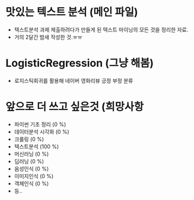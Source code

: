 # 맛있는 텍스트 분석 (메인 파일)
- 텍스트분석 과제 제출하려다가 만들게 된 텍스트 마이닝의 모든 것을 정리한 자료.
- 거의 2달간 밤새 작성한 것.ㅠㅠ

# LogisticRegression (그냥 해봄)
- 로지스틱회귀를 활용해 네이버 영화리뷰 긍정 부정 분류

# 앞으로 더 쓰고 싶은것 (희망사항
- 파이썬 기초 정리 (0 %)
- 데이터분석 시각화 (0 %)
- 크롤링 (0 %)
- 텍스트분석 (100 %)
- 머신러닝 (0 %)
- 딥러닝 (0 %)
- 음성인식 (0 %)
- 이미지인식 (0 %)
- 객체인식 (0 %)
- 등..
